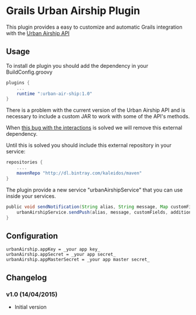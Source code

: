 # Grails Urban Airship Plugin

This plugin provides a easy to customize and automatic Grails integration with the [Urban Airship API](http://docs.urbanairship.com/reference/libraries/java/0.1/)

## Usage

To install de plugin you should add the dependency in your BuildConfig.groovy

```groovy
plugins {
    ...
    runtime ":urban-air-ship:1.0" 
}
```

There is a problem with the current version of the Urban Airship API and is necessary to include a custom JAR to work with some of the API's methods.

When [this bug with the interactions](https://github.com/urbanairship/java-library/issues/29) is solved we will remove this external dependency.

Until this is solved you should include this external repository in your service:

```groovy
repositories {
    ....
    mavenRepo "http://dl.bintray.com/kaleidos/maven"
}
```

The plugin provide a new service "urbanAirshipService" that you can use inside your services.

```groovy
public void sendNotification(String alias, String message, Map customFields, Map additionalParams) {
    urbanAirshipService.sendPush(alias, message, customFields, additionalParams)
}
```

## Configuration
```
urbanAirship.appKey = _your app key_
urbanAirship.appSecret = _your app secret_
urbanAirship.appMasterSecret = _your app master secret_
```

## Changelog

### v1.0 (14/04/2015)
- Initial version
